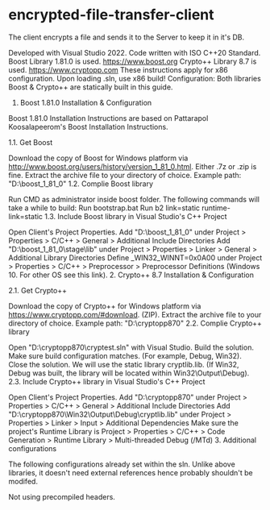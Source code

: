 # encrypted-file-transfer-client

The client encrypts a file and sends it to the Server to keep it in it's DB.

Developed with Visual Studio 2022.
Code written with ISO C++20 Standard.
Boost Library 1.81.0 is used. https://www.boost.org
Crypto++ Library 8.7 is used. https://www.cryptopp.com
These instructions apply for x86 configuration. Upon loading .sln, use x86 build!
Configuration:
Both libraries Boost & Crypto++ are statically built in this guide.

1. Boost 1.81.0 Installation & Configuration

Boost 1.81.0 Installation Instructions are based on Pattarapol Koosalapeerom's Boost Installation Instructions.

1.1. Get Boost

Download the copy of Boost for Windows platform via http://www.boost.org/users/history/version_1_81_0.html. Either .7z or .zip is fine.
Extract the archive file to your directory of choice. Example path: "D:\boost_1_81_0"
1.2. Complie Boost library

Run CMD as administrator inside boost folder.
The following commands will take a while to build:
Run bootstrap.bat
Run b2 link=static runtime-link=static
1.3. Include Boost library in Visual Studio's C++ Project

Open Client's Project Properties.
Add "D:\boost_1_81_0" under Project > Properties > C/C++ > General > Additional Include Directories
Add "D:\boost_1_81_0\stage\lib" under Project > Properties > Linker > General > Additional Library Directories
Define _WIN32_WINNT=0x0A00 under Project > Properties > C/C++ > Preprocessor > Preprocessor Definitions (Windows 10. For other OS see this link).
2. Crypto++ 8.7 Installation & Configuration

2.1. Get Crypto++

Download the copy of Crypto++ for Windows platform via https://www.cryptopp.com/#download. (ZIP).
Extract the archive file to your directory of choice. Example path: "D:\cryptopp870"
2.2. Complie Crypto++ library

Open "D:\cryptopp870\cryptest.sln" with Visual Studio.
Build the solution. Make sure build configuration matches. (For example, Debug, Win32).
Close the solution.
We will use the static library cryptlib.lib. (If Win32, Debug was built, the library will be located within Win32\Output\Debug).
2.3. Include Crypto++ library in Visual Studio's C++ Project

Open Client's Project Properties.
Add "D:\cryptopp870" under Project > Properties > C/C++ > General > Additional Include Directories
Add "D:\cryptopp870\Win32\Output\Debug\cryptlib.lib" under Project > Properties > Linker > Input > Additional Dependencies
Make sure the project's Runtime Library is Project > Properties > C/C++ > Code Generation > Runtime Library > Multi-threaded Debug (/MTd)
3. Additional configurations

The following configurations already set within the sln. Unlike above libraries, it doesn't need external references hence probably shouldn't be modifed.

Not using precompiled headers.
